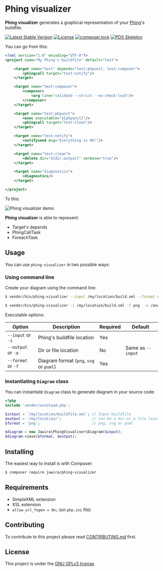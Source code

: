 Phing visualizer
================

**Phing visualizer** generates a graphical representation of your 
[Phing](https://www.phing.info/)'s buildfile.

[![Latest Stable Version](https://poser.pugx.org/jawira/phing-visualizer/v/stable)](https://packagist.org/packages/jawira/phing-visualizer)
[![License](https://poser.pugx.org/jawira/phing-visualizer/license)](https://packagist.org/packages/jawira/phing-visualizer)
[![composer.lock](https://poser.pugx.org/jawira/phing-visualizer/composerlock)](https://packagist.org/packages/jawira/phing-visualizer)
[![PDS Skeleton](https://img.shields.io/badge/pds-skeleton-blue.svg)](https://github.com/php-pds/skeleton)

You can go from this:

```xml
<?xml version="1.0" encoding="UTF-8"?>
<project name="My Phing's buildfile" default="test">

    <target name="test" depends="test:phpunit, test:composer">
        <phingcall target="test:notify"/>
    </target>

    <target name="test:composer">
        <composer>
            <arg line="validate --strict --no-check-lock"/>
        </composer>
    </target>

    <target name="test:phpunit">
        <exec executable="${phpunit}"/>
        <phingcall target="test:clean"/>
    </target>

    <target name="test:notify">
        <notifysend msg="Everything is OK!"/>
    </target>

    <target name="test:clean">
        <delete dir="${dir.output}" verbose="true"/>
    </target>

    <target name="diagnostics">
        <diagnostics/>
    </target>

</project>
```

To this:

![Phing visualizer demo](http://jawira.com/img/phing-visualizer/demo.png)

**Phing visualizer** is able to represent:

- Target's depends
- PhingCallTask
- ForeachTask

Usage
-----

You can use `phing-visualizer` in two possible ways:

### Using command line

Create your diagram using the command line:

```bash
$ vendor/bin/phing-visualizer --input /my/location/build.xml --format svg
```

```bash
$ vendor/bin/phing-visualizer -i /my/location/build.xml -f png  -o /another/location/ 
```

Executable options:

| Option                | Description                               | Required          | Default           |
| --------------------- | ----------------------------------------- | ----------------- | ----------------- | 
| `--input` or `-i`     | Phing's buildfile location                | Yes               |                   |
| `--output` or `-o`    | Dir or file location                      | No                | Same as `--input` |
| `--format` or `-f`    | Diagram format (`png`, `svg` or `puml`)   | Yes               |                   |

### Instantiating `Diagram` class

You can instantiate `Diagram` class to generate diagram in your source code:

```php
<?php
include 'vendor/autoload.php';

$intput = '/my/location/buildfile.xml'; // Input buildfile
$output = '/my/location/';              // Can be a dir or a file location
$format = 'png';                        // png, svg or puml

$diagram = new Jawira\PhingVisualiser\Diagram($input);
$diagram->save($format, $output);
```

Installing
----------

The easiest way to install is with Composer:

```bash
$ composer require jawira/phing-visualizer
```

Requirements
------------

- SimpleXML extension
- XSL extension
- `allow_url_fopen = On;` (on `php.ini` file)

Contributing
------------

To contribute to this project please read [CONTRIBUTING.md](./CONTRIBUTING.md) 
first.


License
-------

This project is under the [GNU GPLv3 license](./LICENSE).
